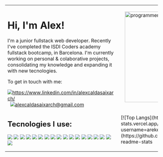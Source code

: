 <table>
<tbody>
<tr>
<td>
<h1>Hi, I'm Alex!</h1>
<p>
I'm a junior fullstack web developer. Recently I've completed the ISDI Coders academy fullstack bootcamp, in Barcelona. I'm currently working on personal & colaborative projects, consolidating my knowledge and expanding it with new tecnologies.
</p>
<p>To get in touch with me:</p>
<a href="https://www.linkedin.com/in/alexcaldasaixarch/">
<img
src="https://img.shields.io/badge/LinkedIn-blue?style=for-the-badge&logo=linkedin&logoColor=white"
alt="https://www.linkedin.com/in/alexcaldasaixarch/"
/>
</a>
&nbsp;
<a href="mailto:alexcaldasaixarch@gmail.com">
<img
src="https://img.shields.io/badge/Gmail-D14836?style=for-the-badge&logo=gmail&logoColor=white"
alt="alexcaldasaixarch@gmail.com"
/>
</a>
</td>
<td>
<img
src="https://media1.giphy.com/media/R03zWv5p1oNSQd91EP/giphy.gif?cid=ecf05e47mmksxqymlbw3krumlvw2649fispvoioao4rjan9s&rid=giphy.gif&ct=g"
width="300"
alt="programmer gif"
align="right"
/>
</td>
</tr>
<tr>
<td>
<h2>Tecnologies I use:</h2>
<p>
<img src="https://img.shields.io/badge/html5-%23E34F26.svg?style=for-the-badge&logo=html5&logoColor=white" />
<img src="https://img.shields.io/badge/PHP-777BB4?style=for-the-badge&logo=php&logoColor=white" />
<img src="https://img.shields.io/badge/css3-%231572B6.svg?style=for-the-badge&logo=css3&logoColor=white" />
<img src="https://img.shields.io/badge/SASS-hotpink.svg?style=for-the-badge&logo=SASS&logoColor=white" />
<img src="https://img.shields.io/badge/javascript-%23323330.svg?style=for-the-badge&logo=javascript&logoColor=%23F7DF1E" />
<img src="https://img.shields.io/badge/typescript-%23007ACC.svg?style=for-the-badge&logo=typescript&logoColor=white" />
<img src="https://img.shields.io/badge/react-%2320232a.svg?style=for-the-badge&logo=react&logoColor=%2361DAFB" />
<img src="https://img.shields.io/badge/redux-%23593d88.svg?style=for-the-badge&logo=redux&logoColor=white" />
<img src="https://img.shields.io/badge/MongoDB-%234ea94b.svg?style=for-the-badge&logo=mongodb&logoColor=white" />
<img src="https://img.shields.io/badge/express.js-%23404d59.svg?style=for-the-badge&logo=express&logoColor=%2361DAFB" />
<img src="https://img.shields.io/badge/-jest-%23C21325?style=for-the-badge&logo=jest&logoColor=white" />
<img src="https://img.shields.io/badge/-TestingLibrary-%23E33332?style=for-the-badge&logo=testing-library&logoColor=white" />
<img src="https://img.shields.io/badge/githubactions-%232671E5.svg?style=for-the-badge&logo=githubactions&logoColor=white" />
<img src="https://img.shields.io/badge/git-%23F05033.svg?style=for-the-badge&logo=git&logoColor=white" />
<img src="https://img.shields.io/badge/github-%23121011.svg?style=for-the-badge&logo=github&logoColor=white" />
<img src="https://img.shields.io/badge/figma-%23F24E1E.svg?style=for-the-badge&logo=figma&logoColor=white" /> 
<img src="https://img.shields.io/badge/netlify-%23000000.svg?style=for-the-badge&logo=netlify&logoColor=#00C7B7" />
<img src="https://img.shields.io/badge/heroku-%23430098.svg?style=for-the-badge&logo=heroku&logoColor=white" />
</p>
</td>
<td>
[![Top Langs](https://github-readme-stats.vercel.app/api/top-langs/?username=areketsuku&layout=compact)](https://github.com/anuraghazra/github-readme-stats  
</td>
</tr>
</tbody>
</table>
